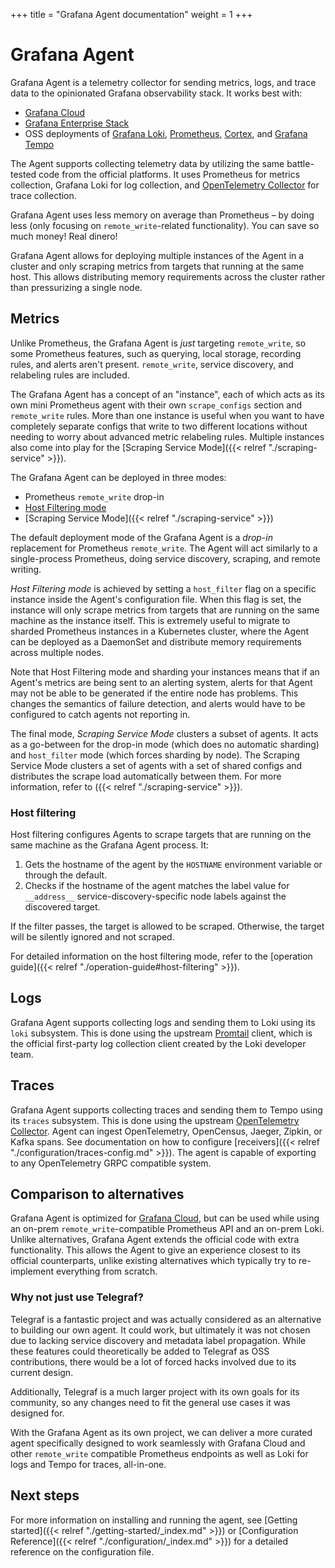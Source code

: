 +++
title = "Grafana Agent documentation"
weight = 1
+++

# Grafana Agent

Grafana Agent is a telemetry collector for sending metrics, logs,
and trace data to the opinionated Grafana observability stack. It works best
with:

* [Grafana Cloud](https://grafana.com/products/cloud/)
* [Grafana Enterprise Stack](https://grafana.com/products/enterprise/)
* OSS deployments of [Grafana Loki](https://grafana.com/oss/loki/), [Prometheus](https://prometheus.io/), [Cortex](https://cortexmetrics.io/), and [Grafana Tempo](https://grafana.com/oss/tempo/)

The Agent supports collecting telemetry data by utilizing the same battle-tested
code from the official platforms. It uses Prometheus for metrics collection,
Grafana Loki for log collection, and [OpenTelemetry Collector](https://github.com/open-telemetry/opentelemetry-collector) for trace
collection.

Grafana Agent uses less memory on average than Prometheus – by doing less (only focusing on `remote_write`-related functionality). You can save so much money! Real dinero!

Grafana Agent allows for deploying multiple instances of the Agent in a cluster and only scraping metrics from targets that running at the same host. This allows distributing memory requirements across the cluster rather than pressurizing a single node.

## Metrics

Unlike Prometheus, the Grafana Agent is _just_ targeting `remote_write`,
so some Prometheus features, such as querying, local storage, recording rules,
and alerts aren't present. `remote_write`, service discovery, and relabeling
rules are included.

The Grafana Agent has a concept of an "instance", each of which acts as
its own mini Prometheus agent with their own `scrape_configs` section and
`remote_write` rules. More than one instance is useful when you want to have
completely separate configs that write to two different locations without
needing to worry about advanced metric relabeling rules. Multiple instances also
come into play for the [Scraping Service Mode]({{< relref "./scraping-service" >}}).

The Grafana Agent can be deployed in three modes:

- Prometheus `remote_write` drop-in
- [Host Filtering mode](#host-filtering)
- [Scraping Service Mode]({{< relref "./scraping-service" >}})

The default deployment mode of the Grafana Agent is a _drop-in_
replacement for Prometheus `remote_write`. The Agent will act similarly to a
single-process Prometheus, doing service discovery, scraping, and remote
writing.

_Host Filtering mode_ is achieved by setting a `host_filter` flag on a specific
instance inside the Agent's configuration file. When this flag is set, the
instance will only scrape metrics from targets that are running on the same
machine as the instance itself. This is extremely useful to migrate to sharded
Prometheus instances in a Kubernetes cluster, where the Agent can be deployed as
a DaemonSet and distribute memory requirements across multiple nodes.

Note that Host Filtering mode and sharding your instances means that if an
Agent's metrics are being sent to an alerting system, alerts for that Agent may
not be able to be generated if the entire node has problems. This changes the
semantics of failure detection, and alerts would have to be configured to catch
agents not reporting in.

The final mode, _Scraping Service Mode_ 
clusters a subset of agents. It acts as a go-between for the drop-in mode
(which does no automatic sharding) and `host_filter` mode (which forces sharding
by node). The Scraping Service Mode clusters a set of agents with a set of
shared configs and distributes the scrape load automatically between them. For
more information, refer to ({{< relref "./scraping-service" >}}).

### Host filtering

Host filtering configures Agents to scrape targets that are running on the same
machine as the Grafana Agent process. It:

1. Gets the hostname of the agent by the `HOSTNAME` environment variable or
   through the default.
2. Checks if the hostname of the agent matches the label value for `__address__`
   service-discovery-specific node labels against the discovered target.

If the filter passes, the target is allowed to be scraped. Otherwise, the target
will be silently ignored and not scraped.

For detailed information on the host filtering mode, refer to the [operation
guide]({{< relref "./operation-guide#host-filtering" >}}).

## Logs

Grafana Agent supports collecting logs and sending them to Loki using its
`loki` subsystem. This is done using the upstream
[Promtail](https://grafana.com/docs/loki/latest/clients/promtail/) client, which
is the official first-party log collection client created by the Loki
developer team.

## Traces

Grafana Agent supports collecting traces and sending them to Tempo using its
`traces` subsystem. This is done using the upstream [OpenTelemetry Collector](https://github.com/open-telemetry/opentelemetry-collector).
Agent can ingest OpenTelemetry, OpenCensus, Jaeger, Zipkin, or Kafka spans.
See documentation on how to configure [receivers]({{< relref "./configuration/traces-config.md" >}}).
The agent is capable of exporting to any OpenTelemetry GRPC compatible system.

## Comparison to alternatives

Grafana Agent is optimized for [Grafana Cloud](https://grafana.com/products/cloud/),
but can be used while using an on-prem `remote_write`-compatible Prometheus API
and an on-prem Loki. Unlike alternatives, Grafana Agent extends the
official code with extra functionality. This allows the Agent to give an
experience closest to its official counterparts, unlike existing alternatives which
typically try to re-implement everything from scratch.

### Why not just use Telegraf?

Telegraf is a fantastic project and was actually considered as an alternative
to building our own agent.
It could work, but ultimately it was not chosen due to lacking service discovery
and metadata label propagation.
While these features could theoretically be added to Telegraf as OSS contributions,
there would be a lot of forced hacks involved due to its current design.

Additionally, Telegraf is a much larger project with its own goals for its community,
so any changes need to fit the general use cases it was designed for.

With the Grafana Agent as its own project, we can deliver a more curated agent
specifically designed to work seamlessly with Grafana Cloud and other
`remote_write` compatible Prometheus endpoints as well as Loki for logs
and Tempo for traces, all-in-one.

## Next steps

For more information on installing and running the agent, see
[Getting started]({{< relref "./getting-started/_index.md" >}}) or
[Configuration Reference]({{< relref "./configuration/_index.md" >}}) for a detailed reference
on the configuration file.
